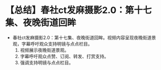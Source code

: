 # 【总结】春社ct发麻摄影2.0：第十七集、夜晚街道回眸

-   春社ct发麻摄影2.0：第十七集、夜晚街道回眸。视频内容呈现夜晚街道景观，字幕呼吁观众支持明镜与点点栏目。
    1.  视频展示夜晚街道景观。
    2.  字幕呼吁观众点赞、订阅、转发、打赏支持。
    3.  强调支持明镜与点点栏目。